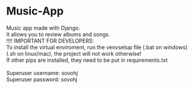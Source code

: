 # Music-App
Music app made with Django.\
It allows you to review albums and songs.\
!!!! IMPORTANT FOR DEVELOPERS:\
To install the virtual enviroment, run the venvsetup file (.bat on windows) (.sh on linux/mac), the project will not work otherwise!\
If other pips are installed, they need to be put in requirements.txt\
\
Superuser username: sovohj\
Superuser password: sovohj
